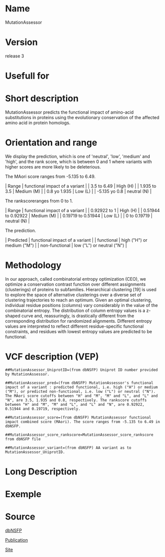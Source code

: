 # Name

MutationAssessor

# Version

release 3

# Usefull for

# Short description

MutationAssessor predicts the functional impact of amino-acid substitutions in proteins using the evolutionary conservation of the affected amino acid in protein homologs.

# Orientation and range

We display the prediction, which is one of 'neutral', 'low', 'medium' and 'high', and the rank score, which is between 0 and 1 where variants with higher scores are more likely to be deleterious. 

The MAori score ranges from -5.135 to 6.49.

| Range | functional impact of a variant |
| 3.5 to 6.49 | High (H) |
| 1.935 to 3.5 | Medium (M) |
| 0.8 yo 1.935 | Low (L) |
| -5.135 yo 0.8 | neutral (N) |

The rankscoreranges from 0 to 1.

| Range | functional impact of a variant |
| 0.92922 to 1 | High (H) |
| 0.51944 to 0.92922 | Medium (M) |
| 0.19719 to 0.51944 | Low (L) |
| 0 to 0.19719 | neutral (N) |

The prediction.

| Predicted | functional impact of a variant |
| functional | high ("H") or medium ("M") |
| non-functional | low ("L") or neutral ("N") | 

# Methodology

In our approach, called combinatorial entropy optimization (CEO), we optimize a conservation contrast function over different assignments (clusterings) of proteins to subfamilies. Hierarchical clustering [19] is used to explore the space of alternative clusterings over a diverse set of clustering trajectories to reach an optimum. Given an optimal clustering, individual residue positions (columns) vary considerably in the value of the combinatorial entropy. The distribution of column entropy values is a z-shaped curve and, reassuringly, is drastically different from the corresponding distribution for randomized alignments. Different entropy values are interpreted to reflect different residue-specific functional constraints, and residues with lowest entropy values are predicted to be functional.

# VCF description (VEP)

`##MutationAssessor_UniprotID=(from dbNSFP) Uniprot ID number provided by MutationAssessor.`

`##MutationAssessor_pred=(from dbNSFP) MutationAssessor's functional impact of a variant : predicted functional, i.e. high ("H") or medium ("M"), or predicted non-functional, i.e. low ("L") or neutral ("N"). The MAori score cutoffs between "H" and "M", "M" and "L", and "L" and "N", are 3.5, 1.935 and 0.8, respectively. The rankscore cutoffs between "H" and "M", "M" and "L", and "L" and "N", are 0.92922, 0.51944 and 0.19719, respectively.`

`##MutationAssessor_score=(from dbNSFP) MutationAssessor functional impact combined score (MAori). The score ranges from -5.135 to 6.49 in dbNSFP.`

`##MutationAssessor_score_rankscore=MutationAssessor_score_rankscore from dbNSFP file`

`##MutationAssessor_variant=(from dbNSFP) AA variant as to MutationAssessor_UniprotID.`

# Long Description

# Exemple

# Source

[dbNSFP](https://sites.google.com/site/jpopgen/dbNSFP)

[Publication](https://academic.oup.com/nar/article/39/17/e118/2411278)

[Site](http://mutationassessor.org/r3/)
